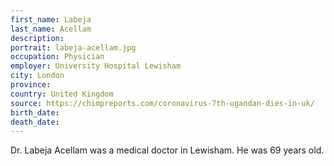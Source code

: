 ```yaml
---
first_name: Labeja
last_name: Acellam
description: 
portrait: labeja-acellam.jpg
occupation: Physician
employer: University Hospital Lewisham
city: London
province: 
country: United Kingdom
source: https://chimpreports.com/coronavirus-7th-ugandan-dies-in-uk/
birth_date: 
death_date: 
---
```


Dr. Labeja Acellam was a medical doctor in Lewisham. He was 69 years old.